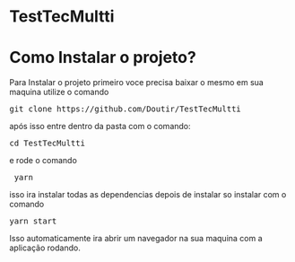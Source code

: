 # TestTecMultti
<h1> Como Instalar o projeto? </h1>
  <p> Para Instalar o projeto primeiro voce precisa baixar o mesmo em sua maquina utilize o comando <pre>git clone https://github.com/Doutir/TestTecMultti </pre> 
  após isso entre dentro da pasta com o comando:<pre>cd TestTecMultti </pre> e rode o comando <pre> yarn </pre> isso ira instalar todas as dependencias depois de instalar so instalar com o comando <pre>yarn start </pre>
  Isso automaticamente ira abrir um navegador na sua maquina com a aplicação rodando.
